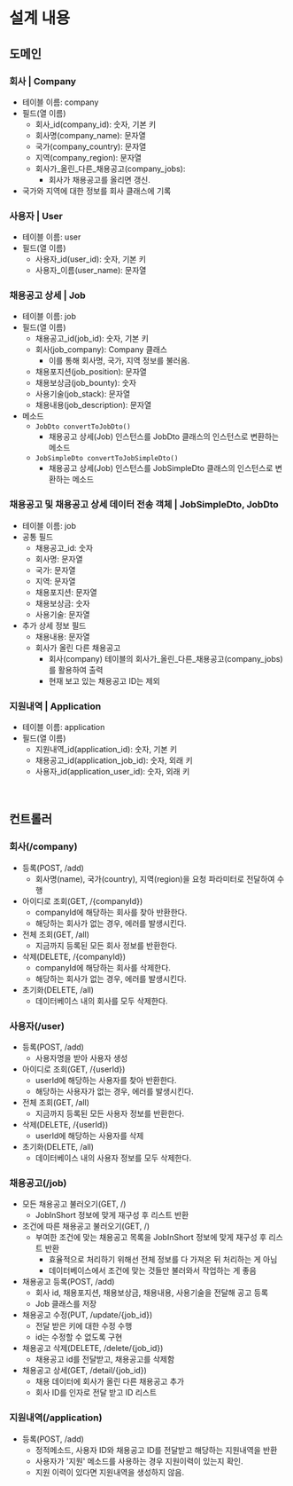 # 설계 내용

## 도메인
### 회사 | Company
* 테이블 이름: company
* 필드(열 이름)
    - 회사_id(company_id): 숫자, 기본 키
    - 회사명(company_name): 문자열
    - 국가(company_country): 문자열
    - 지역(company_region): 문자열
    - 회사가_올린_다른_채용공고(company_jobs): 
        + 회사가 채용공고를 올리면 갱신.
* 국가와 지역에 대한 정보를 회사 클래스에 기록

### 사용자 | User
* 테이블 이름: user
* 필드(열 이름)
    - 사용자_id(user_id): 숫자, 기본 키
    - 사용자_이름(user_name): 문자열

### 채용공고 상세 | Job
* 테이블 이름: job
* 필드(열 이름)
    - 채용공고_id(job_id): 숫자, 기본 키
    - 회사(job_company): Company 클래스
        + 이를 통해 회사명, 국가, 지역 정보를 불러옴.
    - 채용포지션(job_position): 문자열
    - 채용보상금(job_bounty): 숫자
    - 사용기술(job_stack): 문자열
    - 채용내용(job_description): 문자열
* 메소드
    - `JobDto convertToJobDto()`
        + 채용공고 상세(Job) 인스턴스를 JobDto 클래스의 인스턴스로 변환하는 메소드
    - `JobSimpleDto convertToJobSimpleDto()`
        + 채용공고 상세(Job) 인스턴스를 JobSimpleDto 클래스의 인스턴스로 변환하는 메소드

### 채용공고 및 채용공고 상세 데이터 전송 객체 | JobSimpleDto, JobDto
* 테이블 이름: job
* 공통 필드
    - 채용공고_id: 숫자
    - 회사명: 문자열
    - 국가: 문자열
    - 지역: 문자열
    - 채용포지션: 문자열
    - 채용보상금: 숫자
    - 사용기술: 문자열
* 추가 상세 정보 필드
    - 채용내용: 문자열
    - 회사가 올린 다른 채용공고
        + 회사(company) 테이블의 회사가_올린_다른_채용공고(company_jobs)를 활용하여 출력
        + 현재 보고 있는 채용공고 ID는 제외

### 지원내역 | Application
* 테이블 이름: application
* 필드(열 이름)
    - 지원내역_id(application_id): 숫자, 기본 키
    - 채용공고_id(application_job_id): 숫자, 외래 키
    - 사용자_id(application_user_id): 숫자, 외래 키

<br>

## 컨트롤러
### 회사(/company)
* 등록(POST, /add)
    - 회사명(name), 국가(country), 지역(region)을 요청 파라미터로 전달하여 수행
* 아이디로 조회(GET, /{companyId})
    - companyId에 해당하는 회사를 찾아 반환한다.
    - 해당하는 회사가 없는 경우, 에러를 발생시킨다.
* 전체 조회(GET, /all)
    - 지금까지 등록된 모든 회사 정보를 반환한다.
* 삭제(DELETE, /{companyId})
    - companyId에 해당하는 회사를 삭제한다.
    - 해당하는 회사가 없는 경우, 에러를 발생시킨다.
* 초기화(DELETE, /all)
    - 데이터베이스 내의 회사를 모두 삭제한다.

### 사용자(/user)
* 등록(POST, /add)
    - 사용자명을 받아 사용자 생성
* 아이디로 조회(GET, /{userId})
    - userId에 해당하는 사용자를 찾아 반환한다.
    - 해당하는 사용자가 없는 경우, 에러를 발생시킨다.
* 전체 조회(GET, /all)
    - 지금까지 등록된 모든 사용자 정보를 반환한다.
* 삭제(DELETE, /{userId})
    - userId에 해당하는 사용자를 삭제
* 초기화(DELETE, /all)
    - 데이터베이스 내의 사용자 정보를 모두 삭제한다.

### 채용공고(/job)
* 모든 채용공고 불러오기(GET, /)
    - JobInShort 정보에 맞게 재구성 후 리스트 반환
* 조건에 따른 채용공고 불러오기(GET, /)
    - 부여한 조건에 맞는 채용공고 목록을 JobInShort 정보에 맞게 재구성 후 리스트 반환 
        + 효율적으로 처리하기 위해선 전체 정보를 다 가져온 뒤 처리하는 게 아님
        + 데이터베이스에서 조건에 맞는 것들만 불러와서 작업하는 게 좋음
* 채용공고 등록(POST, /add)
    - 회사 id, 채용포지션, 채용보상금, 채용내용, 사용기술을 전달해 공고 등록
    - Job 클래스를 저장
* 채용공고 수정(PUT, /update/{job_id})
    - 전달 받은 키에 대한 수정 수행
    - id는 수정할 수 없도록 구현
* 채용공고 삭제(DELETE, /delete/{job_id})
    - 채용공고 id를 전달받고, 채용공고를 삭제함
* 채용공고 상세(GET, /detail/{job_id})
    - 채용 데이터에 회사가 올린 다른 채용공고 추가
    - 회사 ID를 인자로 전달 받고 ID 리스트 

### 지원내역(/application)
* 등록(POST, /add)
    - 정적메소드, 사용자 ID와 채용공고 ID를 전달받고 해당하는 지원내역을 반환
    - 사용자가 '지원' 메소드를 사용하는 경우 지원이력이 있는지 확인.
    - 지원 이력이 있다면 지원내역을 생성하지 않음.